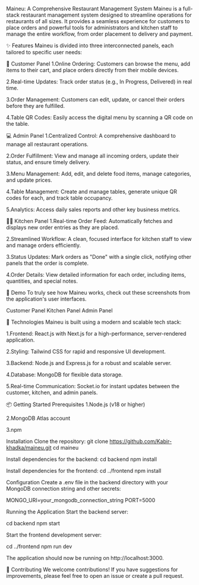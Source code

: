 Maineu: A Comprehensive Restaurant Management System
Maineu is a full-stack restaurant management system designed to streamline operations for restaurants of all sizes. It provides a seamless experience for customers to place orders and powerful tools for administrators and kitchen staff to manage the entire workflow, from order placement to delivery and payment.

✨ Features
Maineu is divided into three interconnected panels, each tailored to specific user needs:

📱 Customer Panel
1.Online Ordering: Customers can browse the menu, add items to their cart, and place orders directly from their mobile devices.

2.Real-time Updates: Track order status (e.g., In Progress, Delivered) in real time.

3.Order Management: Customers can edit, update, or cancel their orders before they are fulfilled.

4.Table QR Codes: Easily access the digital menu by scanning a QR code on the table.

💻 Admin Panel
1.Centralized Control: A comprehensive dashboard to manage all restaurant operations.

2.Order Fulfillment: View and manage all incoming orders, update their status, and ensure timely delivery.

3.Menu Management: Add, edit, and delete food items, manage categories, and update prices.

4.Table Management: Create and manage tables, generate unique QR codes for each, and track table occupancy.

5.Analytics: Access daily sales reports and other key business metrics.

👨‍🍳 Kitchen Panel
1.Real-time Order Feed: Automatically fetches and displays new order entries as they are placed.

2.Streamlined Workflow: A clean, focused interface for kitchen staff to view and manage orders efficiently.

3.Status Updates: Mark orders as "Done" with a single click, notifying other panels that the order is complete.

4.Order Details: View detailed information for each order, including items, quantities, and special notes.

📸 Demo
To truly see how Maineu works, check out these screenshots from the application's user interfaces.

Customer Panel
Kitchen Panel
Admin Panel


🚀 Technologies
Maineu is built using a modern and scalable tech stack:

1.Frontend: React.js with Next.js for a high-performance, server-rendered application.

2.Styling: Tailwind CSS for rapid and responsive UI development.

3.Backend: Node.js and Express.js for a robust and scalable server.

4.Database: MongoDB for flexible data storage.

5.Real-time Communication: Socket.io for instant updates between the customer, kitchen, and admin panels.

📦 Getting Started
Prerequisites
1.Node.js (v18 or higher)

2.MongoDB Atlas account

3.npm

Installation
Clone the repository:
git clone https://github.com/Kabir-khadka/maineu.git
cd maineu

Install dependencies for the backend:
cd backend
npm install

Install dependencies for the frontend:
cd ../frontend
npm install

Configuration
Create a .env file in the backend directory with your MongoDB connection string and other secrets:

MONGO_URI=your_mongodb_connection_string
PORT=5000

Running the Application
Start the backend server:

cd backend
npm start

Start the frontend development server:

cd ../frontend
npm run dev

The application should now be running on http://localhost:3000.

🤝 Contributing
We welcome contributions! If you have suggestions for improvements, please feel free to open an issue or create a pull request.
